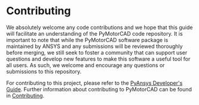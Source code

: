 # Contributing

We absolutely welcome any code contributions and we hope that this
guide will facilitate an understanding of the PyMotorCAD code
repository. It is important to note that while the PyMotorCAD software
package is maintained by ANSYS and any submissions will be reviewed
thoroughly before merging, we still seek to foster a community that can
support user questions and develop new features to make this software
a useful tool for all users.  As such, we welcome and encourage any
questions or submissions to this repository.


For contributing to this project, please refer to the [PyAnsys Developer's Guide].
Further information about contributing to PyMotorCAD can be found in [Contributing](https://motorcad.docs.pyansys.com/dev/contributing.html).

[PyAnsys Developer's Guide]: https://dev.docs.pyansys.com/
